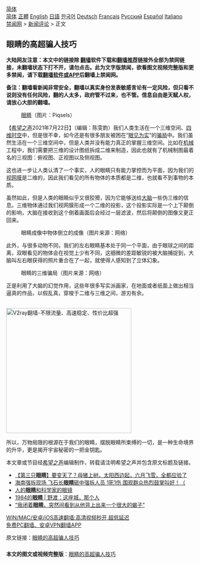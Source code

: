  <!-- 面包屑导航 --> <div class="breadcrumb"><!-- GTranslate: https://gtranslate.io/ -->  <div class="switcher notranslate">  <div class="selected">  <a href="#" onclick="return false;"> 简体</a>  </div>  <div class="option">  <a href="https://www.bannedbook.org" onclick="doGTranslate('zh-CN|zh-CN');jQuery('div.switcher div.selected a').html(jQuery(this).html());return false;" title="简体中文" class="nturl selected"> 简体</a>  <a href="https://www.bannedbook.org/zh-tw/" onclick="doGTranslate('zh-CN|zh-TW');jQuery('div.switcher div.selected a').html(jQuery(this).html());return false;" title="繁體中文" class="nturl"> 正體</a>  <a href="https://www.bannedbook.org/en/" onclick="doGTranslate('zh-CN|en');jQuery('div.switcher div.selected a').html(jQuery(this).html());return false;" title="English" class="nturl"> English</a>  <a href="https://www.bannedbook.org/ja/" onclick="doGTranslate('zh-CN|ja');jQuery('div.switcher div.selected a').html(jQuery(this).html());return false;" title="日本語" class="nturl"> 日語</a>  <a href="https://www.bannedbook.org/ko/" onclick="doGTranslate('zh-CN|ko');jQuery('div.switcher div.selected a').html(jQuery(this).html());return false;" title="한국어" class="nturl"> 한국어</a>  <a href="https://www.bannedbook.org/de/" onclick="doGTranslate('zh-CN|de');jQuery('div.switcher div.selected a').html(jQuery(this).html());return false;" title="Deutsch" class="nturl"> Deutsch</a>  <a href="https://www.bannedbook.org/fr/" onclick="doGTranslate('zh-CN|fr');jQuery('div.switcher div.selected a').html(jQuery(this).html());return false;" title="Français" class="nturl"> Français</a>  <a href="https://www.bannedbook.org/ru/" onclick="doGTranslate('zh-CN|ru');jQuery('div.switcher div.selected a').html(jQuery(this).html());return false;" title="Русский" class="nturl"> Русский</a>  <a href="https://www.bannedbook.org/es/" onclick="doGTranslate('zh-CN|es');jQuery('div.switcher div.selected a').html(jQuery(this).html());return false;" title="Español" class="nturl"> Español</a>  <a href="https://www.bannedbook.org/it/" onclick="doGTranslate('zh-CN|it');jQuery('div.switcher div.selected a').html(jQuery(this).html());return false;" title="Italiano" class="nturl"> Italiano</a>  </div>  </div>      <div class='breadcrumb-sub'><!-- Breadcrumb NavXT 6.3.0 --> <a href="https://www.bannedbook.org/" class="home">禁闻网</a> &gt; <a href="https://www.bannedbook.org/bnews/comments/" class="category">新闻评论</a> &gt; 正文</div></div><h2>眼睛的高超骗人技巧</h2> <p class="notice"><b>大陆网友注意：本文中的链接除 <a href="https://github.com/bannedbook/fanqiang" >翻墙</a>软件下载和<a href="https://github.com/killgcd/justmysocks/blob/master/README.md">翻墙推荐</a>链接外全部为禁网链接，未翻墙状态下打不开，请勿点击。此为文字版禁闻，欲看图文视频完整版和更多禁闻，请下载<a href="https://github.com/bannedbook/fanqiang">翻墙软件或APP</a>后翻墙上禁闻网。</p><p>备注：翻墙看新闻非常安全，翻墙以真实身份发表敏感言论有一定风险，但只看不说则没有任何风险，翻的人太多，政府管不过来，也不管。信息自由是天赋人权，请放心大胆的翻墙。</b></p>  <div class="entry"> <figure> <p><figcaption><a href="https://www.bannedbook.org/bnews/tag/%e7%9c%bc%e7%9d%9b/" class="st_tag internal_tag" rel="tag" title="标签 眼睛 下的日志">眼睛</a>（图片：Piqsels） </figcaption></figure> <p>【<span class='wp_keywordlink_affiliate'><a href="https://www.soundofhope.org" title="希望之声" target="_blank">希望之声</a></span>2021年7月22日】（编辑：陈雯韵）我们人类生活在一个三维空间、<a href="https://www.bannedbook.org/bnews/tag/%E5%9B%9B%E7%BB%B4%E6%97%B6%E7%A9%BA/" class="st_tag internal_tag" rel="tag" title="标签 四维时空 下的日志">四维时空</a>中，但是很不幸，如今还是有很多朋友被困在“<a href="https://www.bannedbook.org/bnews/tag/%E7%9C%BC%E8%A7%81%E4%B8%BA%E5%AE%9E/" class="st_tag internal_tag" rel="tag" title="标签 眼见为实 下的日志">眼见为实</a>”的<a href="https://www.bannedbook.org/bnews/tag/%E9%AA%97%E5%B1%80/" class="st_tag internal_tag" rel="tag" title="标签 骗局 下的日志">骗局</a>中。我们虽然生活在一个三维空间中，但是人类并没有能力真正的掌握三维空间。比如在<a href="https://www.bannedbook.org/bnews/tag/%E6%9C%BA%E6%A2%B0/" class="st_tag internal_tag" rel="tag" title="标签 机械 下的日志">机械</a>工程中，我们需要把三维的设计图纸拆成二维来制造，因此也就有了机械制图最着名的三视图：俯视图、正视图以及侧视图。</p> <p>这也进一步让人类认清了一个事实，人的眼睛只有能力掌控而为平面，因为我们的<a href="https://www.bannedbook.org/bnews/tag/%E8%A7%86%E7%BD%91%E8%86%9C/" class="st_tag internal_tag" rel="tag" title="标签 视网膜 下的日志">视网膜</a>是二维的，因此我们看见的所有物体的本质都是二维，也就看不到事物的本质。</p>  <p>虽然如此，但是人类的眼睛似乎又很狡猾，因为它能够送给<a href="https://www.bannedbook.org/bnews/tag/%E5%A4%A7%E8%84%91/" class="st_tag internal_tag" rel="tag" title="标签 大脑 下的日志">大脑</a>一些伪三维的信息。三维物体通过我们视网膜形成一个二维的投影，这个投影实际是一个上下颠倒的影响，大脑在接收到这个倒着画面后会经过一层滤波，然后将颠倒的图像又更正回来。</p> <figure><figcaption>眼睛成像中物体倒立的成像（图片来源：网络）</figcaption></figure> <p>此外，与很多动物不同，我们的左右眼睛基本处于同一个平面，由于眼球之间的距离，双眼看见的物体会在视觉上少有不同，这细微的差距敏锐的被大脑捕捉到，大脑叫左右眼获得的照片重合在了一起，就使得人感知到了立体幻象。</p>  <figure><figcaption>眼睛的三维骗局（图片来源：网络）</figcaption></figure> <p>正是利用了大脑的幻觉作用，这些年很多写实派画家，在地面或者纸面上做出相当逼真的作品，以假乱真，穿梭于二维与三维之间，游刃有余。</p> <p><br/><a href="https://github.com/bannedbook/fanqiang/wiki/V2ray%E6%9C%BA%E5%9C%BA"><img src="https://raw.githubusercontent.com/bannedbook/fanqiang/master/v2ss/images/v2free.jpg" width="336" alt="V2ray翻墙-不限流量、高速稳定、性价比超强"></a><br/></p>  <p>所以，万物局限的根源在于我们的眼睛，摆脱眼睛所束缚的一切，是一种生命境界的升华，更是揭开宇宙秘密的一把金钥匙。</p> <p>本文章或节目经<a href="https://www.bannedbook.org/bnews/tag/%e5%b8%8c%e6%9c%9b%e4%b9%8b%e5%a3%b0/" class="st_tag internal_tag" rel="tag" title="标签 希望之声 下的日志">希望之声</a>编辑制作，转载请注明希望之声并包含原文标题及链接。 </p>  <ul class='op-related-articles' title='相关阅读'> <li><a href='https://www.bannedbook.org/bnews/comments/20210719/1589711.html' target='_blank'>【第三只<b>眼睛</b>】要变天了？母猪上树，太阳西边起，六月飞雪，全都应验了</a></li> <li><a href='https://www.bannedbook.org/bnews/cbnews/20210718/1589185.html' target='_blank'>海南强拆现场 飞石长<b>眼睛</b>砸中强拆人员 1死1伤 围观群众热烈鼓掌叫好！（</a></li> <li><a href='https://www.bannedbook.org/bnews/comments/20210717/1588734.html' target='_blank'>人的<b>眼睛</b>和科学家的眼镜</a></li> <li><a href='https://www.bannedbook.org/bnews/baitai/20210714/1586521.html' target='_blank'>1984的<b>眼睛</b> &#124; 野渡：这座城，那个人</a></li> <li><a href='https://www.bannedbook.org/bnews/cnnews/20210713/1586023.html' target='_blank'>“我闭着<b>眼睛</b>，突然间看到从他背上出来一个很大的蝎子”</a></li> </ul> <p class="texttj"> <a href="https://github.com/bannedbook/fanqiang/wiki/V2ray%E6%9C%BA%E5%9C%BA" target="_blank">WIN/MAC/安卓/iOS高速翻墙:高清视频秒开,超低延迟</a><br/> <a href="https://github.com/bannedbook/fanqiang/wiki/%E7%A6%81%E9%97%BB%E7%BD%91%E5%AE%89%E5%8D%93%E7%BF%BB%E5%A2%99%E6%96%B0%E9%97%BBAPP" target="_blank">免费PC翻墙、安卓VPN翻墙APP</a></p><p>原文链接：<a class="src_link"  href="https://www.soundofhope.org/post/528029" target="_blank">眼睛的高超骗人技巧</a></p><a name='sharetosocial'></a>  <div style="margin-bottom:5px;padding-bottom:5px;clear:both"> <div id="archive-pix-1" class="banner-ads"> <!-- AuctionX Display platform tag START --> <div id="26318x728x90x621x_ADSLOT2" clicktrack="%%CLICK_URL_ESC%%"></div> <!-- AuctionX Display platform tag END --> </div> <div id="archive-pix-2" class="banner-ads"> <!-- AuctionX Display platform tag START --> <div id="26315x300x250x621x_ADSLOT2" clicktrack="%%CLICK_URL_ESC%%"></div> <!-- AuctionX Display platform tag END --> </div> </div>  <div id="archive-pix-1" class="banner-ads"> <!-- AuctionX Display platform tag START --> <div id="26318x728x90x621x_ADSLOT3" clicktrack="%%CLICK_URL_ESC%%"></div> <!-- AuctionX Display platform tag END --> </div> <div><b>本文的图文或视频完整版</b>：<a href='https://www.bannedbook.org/bnews/comments/20210722/1592158.html'>眼睛的高超骗人技巧</a></div>  </div><!--END ENTRY--> 